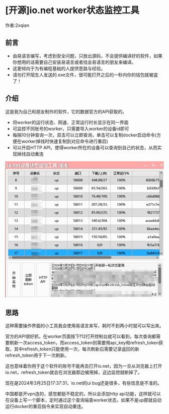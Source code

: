 # [开源]io.net worker状态监控工具

作者:2xqian

## 前言

* 由易语言编写，考虑到安全问题，只放出源码，不会提供编译好的软件，如果你想用的话需要自己安装易语言或者找会易语言的朋友来编译。
* 这更倾向于为有编程基础的人提供思路与经验。
* 请勿打开陌生人发送的.exe文件，很可能打开之后的一秒内你的钱包就被盗了！

## 介绍

这是我为自己和朋友制作的软件，它的数据官方的API获取的。

* 将worker的运行状态、网速、正常运行时长显示在同一界面
* 可监控不同账号的worker，只需要导入worker的设备id即可
* 每隔10分钟查询一次，双击可以立即查询，单击可以复制docker启动命令(方便在worker掉线时快速复制到对应命令进行重启)
* 可以开启HTTP API，使得worker所在的设备可以查询到自己的状态，从而实现掉线自动重连

![](1.jpg)

## 思路

这种需要操作界面的小工具我会使用易语言来写，耗时不到两小时就可以写出来。

官方的API很好抓，在worker页面按下f12打开控制台就可以看到，每次查询都需要刷新一次access_token，而access_token则需要用api_key和refresh_token获取，其中refresh_token只能使用一次，每次刷新后需要记录返回的新refresh_token用于下一次刷新。

这也意味着你用于这个软件的账号不能再去打开io.net，因为一旦从浏览器上打开io.net，refresh_token就会在浏览器那边被用掉，这边监控就断掉了。

现在是2024年3月25日17:37:31，io.net的ui bug还是很多，有些信息是不准的。

中国都是开vpn连的，感觉都挺不稳定的，所以会添加http api功能，这样就可以在设备上写一个脚本，定时通过这个查询端查worker状态，如果不是up那就自动运行docker的重启指令来实现自动重连。
